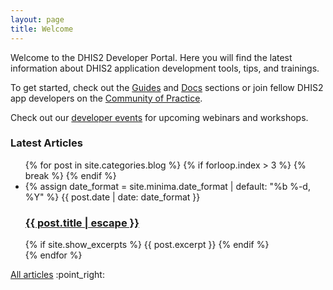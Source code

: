 ```yaml
---
layout: page
title: Welcome
---
```


Welcome to the DHIS2 Developer Portal. Here you will find the latest information about DHIS2 application development tools, tips, and trainings.

To get started, check out the [Guides](./guides) and [Docs](./docs) sections or join fellow DHIS2 app developers on the [Community of Practice](https://community.dhis2.org/c/development/app-development).

Check out our [developer events](./events) for upcoming webinars and workshops.

### Latest Articles

<ul class="post-list">
{% for post in site.categories.blog %}
    {% if forloop.index > 3 %} {% break %} {% endif %}
    <li>
        {% assign date_format = site.minima.date_format | default: "%b %-d, %Y" %}
        <span class="post-meta">{{ post.date | date: date_format }}</span>
        <h3>
            <a class="post-link" href="{{ post.url | relative_url }}">
                {{ post.title | escape }}
            </a>
        </h3>
        {% if site.show_excerpts %} {{ post.excerpt }} {% endif %}
    </li>
{% endfor %}
</ul>

<div>
    <a class="button" href="{% link blog.md %}">All articles</a
    >&nbsp;:point_right:
</div>
